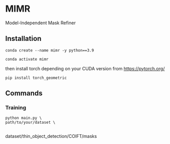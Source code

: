 # MIMR
Model-Independent Mask Refiner 


## Installation

```
conda create --name mimr -y python==3.9 

conda activate mimr
```

then install torch depending on your CUDA version from https://pytorch.org/

```
pip install torch_geometric
```

## Commands

### Training

```
python main.py \
path/to/your/dataset \


```

dataset/thin_object_detection/COIFT/masks